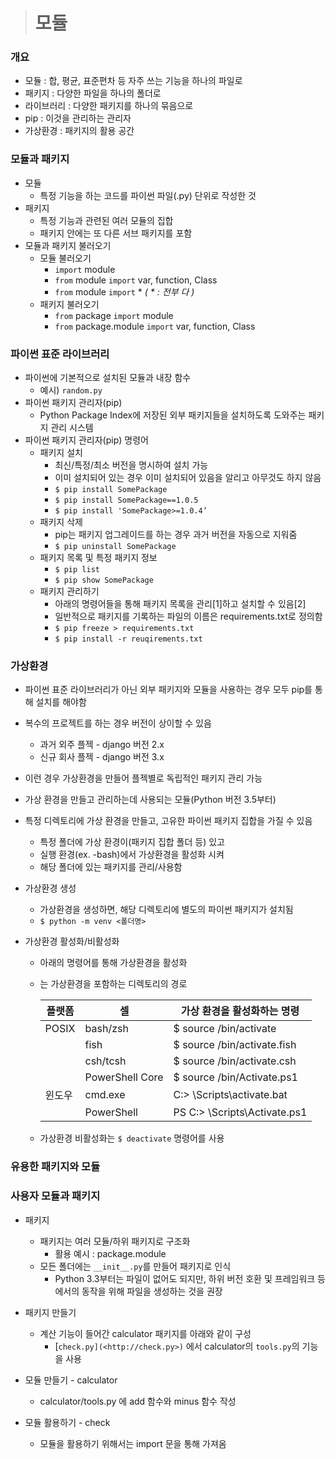 > # 모듈

### 개요

- 모듈 : 합, 평균, 표준편차 등 자주 쓰는 기능을 하나의 파일로
- 패키지 : 다양한 파일을 하나의 폴더로
- 라이브러리 : 다양한 패키지를 하나의 묶음으로
- pip : 이것을 관리하는 관리자
- 가상환경 : 패키지의 활용 공간

### 모듈과 패키지

- 모듈
  - 특정 기능을 하는 코드를 파이썬 파일(.py) 단위로 작성한 것
- 패키지
  - 특정 기능과 관련된 여러 모듈의 집합
  - 패키지 안에는 또 다른 서브 패키지를 포함
- 모듈과 패키지 불러오기
  - 모듈 불러오기
    - `import` module
    - `from` module `import` var, function, Class
    - `from` module `import` * *( * : 전부 다 )*
  - 패키지 불러오기
    - `from` package `import` module
    - `from` package.module `import` var, function, Class

### 파이썬 표준 라이브러리

- 파이썬에 기본적으로 설치된 모듈과 내장 함수
  - 예시) `random.py`
- 파이썬 패키지 관리자(pip)
  - Python Package Index에 저장된 외부 패키지들을 설치하도록 도와주는 패키지 관리 시스템
- 파이썬 패키지 관리자(pip) 명령어
  - 패키지 설치
    - 최신/특정/최소 버전을 명시하여 설치 가능
    - 이미 설치되어 있는 경우 이미 설치되어 있음을 알리고 아무것도 하지 않음
    - `$ pip install SomePackage`
    - `$ pip install SomePackage==1.0.5`
    - `$ pip install 'SomePackage>=1.0.4’`
  - 패키지 삭제
    - pip는 패키지 업그레이드를 하는 경우 과거 버전을 자동으로 지워줌
    - `$ pip uninstall SomePackage`
  - 패키지 목록 및 특정 패키지 정보
    - `$ pip list`
    - `$ pip show SomePackage`
  - 패키지 관리하기
    - 아래의 명령어들을 통해 패키지 목록을 관리[1]하고 설치할 수 있음[2]
    - 일반적으로 패키지를 기록하는 파일의 이름은 requirements.txt로 정의함
    - `$ pip freeze > requirements.txt`
    - `$ pip install -r reuqirements.txt`

### 가상환경

- 파이썬 표준 라이브러리가 아닌 외부 패키지와 모듈을 사용하는 경우 모두 pip를 통해 설치를 해야함

- 복수의 프로젝트를 하는 경우 버전이 상이할 수 있음
  
  - 과거 외주 플젝 - django 버전 2.x
  - 신규 회사 플젝 - django 버전 3.x

- 이런 경우 가상환경을 만들어 플젝별로 독립적인 패키지 관리 가능

- 가상 환경을 만들고 관리하는데 사용되는 모듈(Python 버전 3.5부터)

- 특정 디렉토리에 가상 환경을 만들고, 고유한 파이썬 패키지 집합을 가질 수 있음
  
  - 특정 폴더에 가상 환경이(패키지 집합 폴더 등) 있고
  - 실행 환경(ex. -bash)에서 가상환경을 활성화 시켜
  - 해당 폴더에 있는 패키지를 관리/사용함

- 가상환경 생성
  
  - 가상환경을 생성하면, 해당 디렉토리에 별도의 파이썬 패키지가 설치됨
  - `$ python -m venv <폴더명>`

- 가상환경 활성화/비활성화
  
  - 아래의 명령어를 통해 가상환경을 활성화
  
  - <venv>는 가상환경을 포함하는 디렉토리의 경로
    
    | 플랫폼   | 셀               | 가상 환경을 활성화하는 명령                     |
    | ----- | --------------- | ----------------------------------- |
    | POSIX | bash/zsh        | $ source <venv>/bin/activate        |
    |       | fish            | $ source <venv>/bin/activate.fish   |
    |       | csh/tcsh        | $ source <venv>/bin/activate.csh    |
    |       | PowerShell Core | $ source <venv>/bin/Activate.ps1    |
    | 윈도우   | cmd.exe         | C:\> <venv>\Scripts\activate.bat    |
    |       | PowerShell      | PS C:\> <venv>\Scripts\Activate.ps1 |
  
  - 가상환경 비활성화는 `$ deactivate` 명령어를 사용

### 유용한 패키지와 모듈

### 사용자 모듈과 패키지

- 패키지
  
  - 패키지는 여러 모듈/하위 패키지로 구조화
    - 활용 예시 : package.module
  - 모든 폴더에는 `__init__.py`를 만들어 패키지로 인식
    - Python 3.3부터는 파일이 없어도 되지만, 하위 버전 호환 및 프레임워크 등에서의 동작을 위해 파일을 생성하는 것을 권장

- 패키지 만들기
  
  - 계산 기능이 들어간 calculator 패키지를 아래와 같이 구성
    - [`check.py](<http://check.py>)` 에서 calculator의 `tools.py`의 기능을 사용

- 모듈 만들기 - calculator
  
  - calculator/tools.py 에 add 함수와 minus 함수 작성

- 모듈 활용하기 - check
  
  - 모듈을 활용하기 위해서는 import 문을 통해 가져옴
